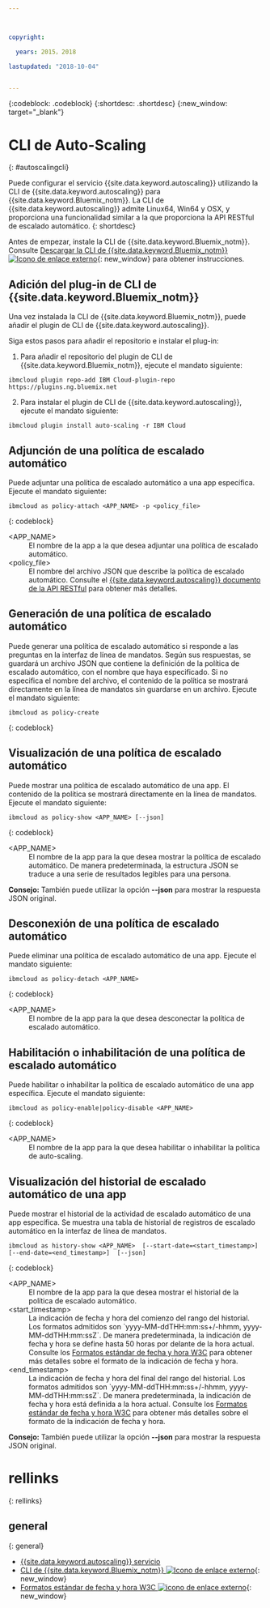 ```yaml
---



copyright:

  years: 2015，2018

lastupdated: "2018-10-04"


---
```


{:codeblock: .codeblock}
{:shortdesc: .shortdesc}
{:new_window: target="_blank"}

# CLI de Auto-Scaling
{: #autoscalingcli}


Puede configurar el servicio {{site.data.keyword.autoscaling}} utilizando la CLI de {{site.data.keyword.autoscaling}} para {{site.data.keyword.Bluemix_notm}}. La CLI de {{site.data.keyword.autoscaling}} admite Linux64, Win64 y OSX, y proporciona una funcionalidad similar a la que proporciona la API RESTful de escalado automático.
{: shortdesc}

Antes de empezar, instale la CLI de {{site.data.keyword.Bluemix_notm}}. Consulte [Descargar la CLI de {{site.data.keyword.Bluemix_notm}} ![Icono de enlace externo](../../../icons/launch-glyph.svg)](http://plugins.ng.bluemix.net/ui/home.html){: new_window} para obtener instrucciones.

## Adición del plug-in de CLI de {{site.data.keyword.Bluemix_notm}}

Una vez instalada la CLI de {{site.data.keyword.Bluemix_notm}}, puede añadir el plugin de CLI de {{site.data.keyword.autoscaling}}.

Siga estos pasos para añadir el repositorio e instalar el plug-in:
1. Para añadir el repositorio del plugin de CLI de {{site.data.keyword.Bluemix_notm}}, ejecute el mandato siguiente:
```
ibmcloud plugin repo-add IBM Cloud-plugin-repo https://plugins.ng.bluemix.net
```
2. Para instalar el plugin de CLI de {{site.data.keyword.autoscaling}}, ejecute el mandato siguiente:
```
ibmcloud plugin install auto-scaling -r IBM Cloud
```

## Adjunción de una política de escalado automático

Puede adjuntar una política de escalado automático a una app específica. Ejecute el mandato siguiente:

```
ibmcloud as policy-attach <APP_NAME> -p <policy_file>
```
{: codeblock}

<dl class="parml">
<dt class="pt dlterm">&lt;APP_NAME&gt;</dt>
<dd class="pd">El nombre de la app a la que desea adjuntar una política de escalado automático.</dd>
<dt class="pt dlterm">&lt;policy_file&gt;</dt>
<dd class="pd">El nombre del archivo JSON que describe la política de escalado automático. Consulte el <a href="https://new-console.{DomainName}/apidocs/48" target="_blank">{{site.data.keyword.autoscaling}} documento de la API RESTful</a> para obtener más detalles.</dd>
</dl>


## Generación de una política de escalado automático

Puede generar una política de escalado automático si responde a las preguntas en la interfaz de línea de mandatos. Según sus respuestas, se guardará un archivo JSON que contiene la definición de la política de escalado automático, con el nombre que haya especificado. Si no especifica el nombre del archivo, el contenido de la política se mostrará directamente en la línea de mandatos sin guardarse en un archivo. Ejecute el mandato siguiente:

```
ibmcloud as policy-create
```
{: codeblock}


## Visualización de una política de escalado automático

Puede mostrar una política de escalado automático de una app. El contenido de la política se mostrará directamente en la línea de mandatos. Ejecute el mandato siguiente:

```
ibmcloud as policy-show <APP_NAME> [--json]
```
{: codeblock}

<dl class="parml">
<dt class="pt dlterm">&lt;APP_NAME&gt;</dt>
<dd class="pd">El nombre de la app para la que desea mostrar la política de escalado automático. De manera predeterminada, la estructura JSON se traduce a una serie de resultados legibles para una persona.</dd>
</dl>

**Consejo:** También puede utilizar la opción **--json** para mostrar la respuesta JSON original.


## Desconexión de una política de escalado automático

Puede eliminar una política de escalado automático de una app. Ejecute el mandato siguiente:

```
ibmcloud as policy-detach <APP_NAME>
```
{: codeblock}

<dl class="parml">
<dt class="pt dlterm">&lt;APP_NAME&gt;</dt>
<dd class="pd">El nombre de la app para la que desea desconectar la política de escalado automático.</dd>
</dl>


## Habilitación o inhabilitación de una política de escalado automático

Puede habilitar o inhabilitar la política de escalado automático de una app específica. Ejecute el mandato siguiente:

```
ibmcloud as policy-enable|policy-disable <APP_NAME>
```
{: codeblock}

<dl class="parml">
<dt class="pt dlterm">&lt;APP_NAME&gt;</dt>
<dd class="pd">El nombre de la app para la que desea habilitar o inhabilitar la política de auto-scaling.</dd>
</dl>


## Visualización del historial de escalado automático de una app

Puede mostrar el historial de la actividad de escalado automático de una app específica. Se muestra una tabla de historial de registros de escalado automático en la interfaz de línea de mandatos.

```
ibmcloud as history-show <APP_NAME>  [--start-date=<start_timestamp>]  [--end-date=<end_timestamp>]  [--json]
```
{: codeblock}

<dl class="parml">
<dt class="pt dlterm">&lt;APP_NAME&gt;</dt>
<dd class="pd">El nombre de la app para la que desea mostrar el historial de la política de escalado automático.
<dt class="pt dlterm">&lt;start_timestamp&gt;</dt>
<dd class="pd">La indicación de fecha y hora del comienzo del rango del historial. Los formatos admitidos son `yyyy-MM-ddTHH:mm:ss+/-hhmm, yyyy-MM-ddTHH:mm:ssZ`. De manera predeterminada, la indicación de fecha y hora se define hasta 50 horas por delante de la hora actual. Consulte los <a href="https://www.w3.org/TR/NOTE-datetime" target="_blank">Formatos estándar de fecha y hora W3C</a> para obtener más detalles sobre el formato de la indicación de fecha y hora.
<dt class="pt dlterm">&lt;end_timestamp&gt;</dt>
<dd class="pd">La indicación de fecha y hora del final del rango del historial. Los formatos admitidos son `yyyy-MM-ddTHH:mm:ss+/-hhmm, yyyy-MM-ddTHH:mm:ssZ`. De manera predeterminada, la indicación de fecha y hora está definida a la hora actual. Consulte los <a href="https://www.w3.org/TR/NOTE-datetime" target="_blank">Formatos estándar de fecha y hora W3C</a> para obtener más detalles sobre el formato de la indicación de fecha y hora.
</dl>



**Consejo:** También puede utilizar la opción **--json** para mostrar la respuesta JSON original.

# rellinks
{: rellinks}
## general
{: general}
* [{{site.data.keyword.autoscaling}} servicio](/docs/services/Auto-Scaling/index.html)
* [CLI de {{site.data.keyword.Bluemix_notm}} ![Icono de enlace externo](../../../icons/launch-glyph.svg)](http://plugins.ng.bluemix.net/ui/home.html){: new_window}
* [Formatos estándar de fecha y hora W3C ![icono de enlace externo](../../../icons/launch-glyph.svg)](https://www.w3.org/TR/NOTE-datetime){: new_window}
